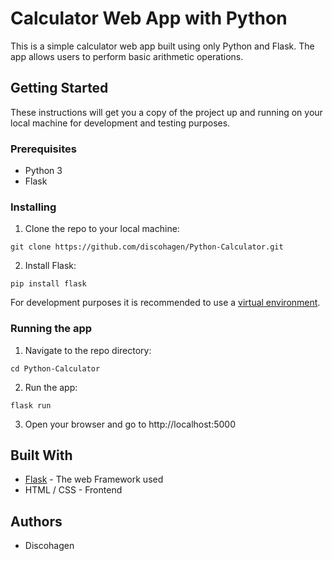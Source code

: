 # Calculator Web App with Python

This is a simple calculator web app built using only Python and Flask. The app allows users to perform basic arithmetic operations.

## Getting Started

These instructions will get you a copy of the project up and running on your local machine for development and testing purposes.

### Prerequisites

- Python 3
- Flask

### Installing

1. Clone the repo to your local machine:

```
git clone https://github.com/discohagen/Python-Calculator.git
```

2. Install Flask:

```
pip install flask
```

For development purposes it is recommended to use a [virtual environment](https://docs.python.org/3/library/venv.html).

### Running the app

1. Navigate to the repo directory:

```
cd Python-Calculator
```

2. Run the app:

```
flask run
```

3. Open your browser and go to http://localhost:5000

## Built With

- [Flask](https://flask.palletsprojects.com/en/2.0.x/) - The web Framework used
- HTML / CSS - Frontend

## Authors

- Discohagen
